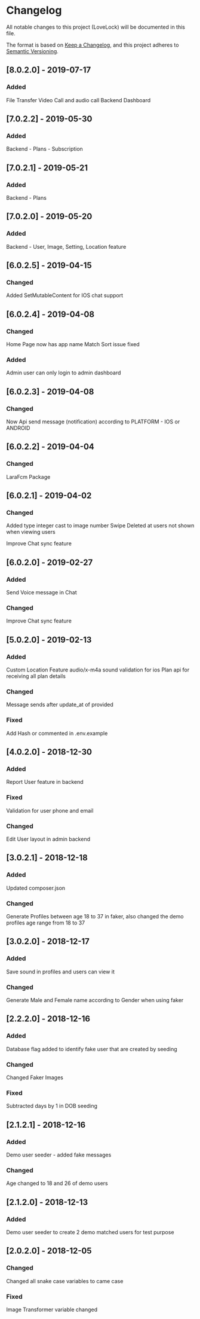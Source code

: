 # Changelog
All notable changes to this project (LoveLock) will be documented in this file.

The format is based on [Keep a Changelog](https://keepachangelog.com/en/1.0.0/),
and this project adheres to [Semantic Versioning](https://semver.org/spec/v2.0.0.html).

## [8.0.2.0] - 2019-07-17
### Added
File Transfer
Video Call and audio call
Backend Dashboard

## [7.0.2.2] - 2019-05-30
### Added
Backend - Plans - Subscription

## [7.0.2.1] - 2019-05-21
### Added
Backend - Plans

## [7.0.2.0] - 2019-05-20
### Added
Backend - User, Image, Setting, Location feature

## [6.0.2.5] - 2019-04-15
### Changed
Added SetMutableContent for IOS chat support

## [6.0.2.4] - 2019-04-08
### Changed
Home Page now has app name
Match Sort issue fixed

### Added
Admin user can only login to admin dashboard

## [6.0.2.3] - 2019-04-08
### Changed
Now Api send message (notification) according to PLATFORM - IOS or ANDROID

## [6.0.2.2] - 2019-04-04
### Changed
LaraFcm Package

## [6.0.2.1] - 2019-04-02
### Changed
Added type integer cast to image number
Swipe Deleted at users not shown when viewing users 

Improve Chat sync feature
## [6.0.2.0] - 2019-02-27
### Added
Send Voice message in Chat
### Changed
Improve Chat sync feature

## [5.0.2.0] - 2019-02-13
### Added
Custom Location Feature
audio/x-m4a sound validation for ios
Plan api for receiving all plan details

### Changed
Message sends after update_at of provided

### Fixed
Add Hash or commented in .env.example

## [4.0.2.0] - 2018-12-30
### Added
Report User feature in backend

### Fixed
Validation for user phone and email

### Changed
Edit User layout in admin backend

## [3.0.2.1] - 2018-12-18
### Added
Updated composer.json

### Changed
Generate Profiles between age 18 to 37 in faker, also changed the demo profiles age range from 18 to 37

## [3.0.2.0] - 2018-12-17
### Added
Save sound in profiles and users can view it

### Changed
Generate Male and Female name according to Gender when using faker

## [2.2.2.0] - 2018-12-16
### Added
Database flag added to identify fake user that are created by seeding

### Changed
Changed Faker Images

### Fixed
Subtracted days by 1 in DOB seeding

## [2.1.2.1] - 2018-12-16
### Added
Demo user seeder - added fake messages

### Changed
Age changed to 18 and 26 of demo users

## [2.1.2.0] - 2018-12-13
### Added
Demo user seeder to create 2 demo matched users for test purpose

## [2.0.2.0] - 2018-12-05
### Changed
Changed all snake case variables to came case 
### Fixed
Image Transformer variable changed

